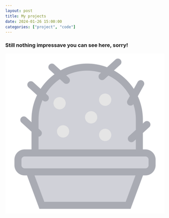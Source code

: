 ```yaml
---
layout: post
title: My projects
date: 2024-01-26 15:00:00
categories: ["project", "code"]
---
```


### Still nothing impressave you can see here, sorry!
![Dummy Image 1](assets/icons/cactus.svg)
